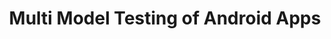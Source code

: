 ---
title: Multi Model Testing of Android Apps
description: |
   


people:
  - mastSantiago
  - udgLaura
  - udgMaria

topic: Android Testing

layout: project
---
